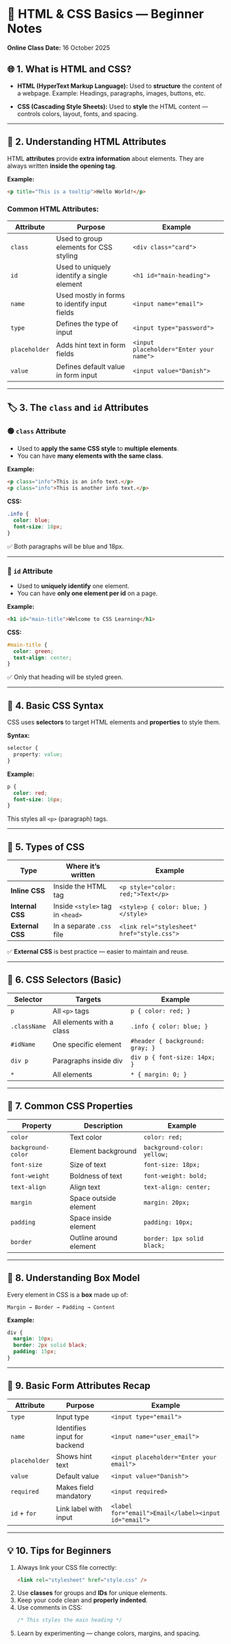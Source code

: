 # 🧠 HTML & CSS Basics — Beginner Notes

**Online Class Date:** 16 October 2025

## 🌐 1. What is HTML and CSS?

- **HTML (HyperText Markup Language):**
  Used to **structure** the content of a webpage.
  Example: Headings, paragraphs, images, buttons, etc.

- **CSS (Cascading Style Sheets):**
  Used to **style** the HTML content — controls colors, layout, fonts, and spacing.

---

## 🧩 2. Understanding HTML Attributes

HTML **attributes** provide **extra information** about elements.
They are always written **inside the opening tag**.

**Example:**

```html
<p title="This is a tooltip">Hello World!</p>
```

### Common HTML Attributes:

| Attribute     | Purpose                                       | Example                                 |
| ------------- | --------------------------------------------- | --------------------------------------- |
| `class`       | Used to group elements for CSS styling        | `<div class="card">`                    |
| `id`          | Used to uniquely identify a single element    | `<h1 id="main-heading">`                |
| `name`        | Used mostly in forms to identify input fields | `<input name="email">`                  |
| `type`        | Defines the type of input                     | `<input type="password">`               |
| `placeholder` | Adds hint text in form fields                 | `<input placeholder="Enter your name">` |
| `value`       | Defines default value in form input           | `<input value="Danish">`                |

---

## 🏷️ 3. The `class` and `id` Attributes

### 🟢 `class` Attribute

- Used to **apply the same CSS style** to **multiple elements**.
- You can have **many elements with the same class**.

**Example:**

```html
<p class="info">This is an info text.</p>
<p class="info">This is another info text.</p>
```

**CSS:**

```css
.info {
  color: blue;
  font-size: 18px;
}
```

✅ Both paragraphs will be blue and 18px.

---

### 🔵 `id` Attribute

- Used to **uniquely identify** one element.
- You can have **only one element per id** on a page.

**Example:**

```html
<h1 id="main-title">Welcome to CSS Learning</h1>
```

**CSS:**

```css
#main-title {
  color: green;
  text-align: center;
}
```

✅ Only that heading will be styled green.

---

## 🧾 4. Basic CSS Syntax

CSS uses **selectors** to target HTML elements and **properties** to style them.

**Syntax:**

```css
selector {
  property: value;
}
```

**Example:**

```css
p {
  color: red;
  font-size: 16px;
}
```

This styles all `<p>` (paragraph) tags.

---

## 🎨 5. Types of CSS

| Type             | Where it’s written               | Example                                    |
| ---------------- | -------------------------------- | ------------------------------------------ |
| **Inline CSS**   | Inside the HTML tag              | `<p style="color: red;">Text</p>`          |
| **Internal CSS** | Inside `<style>` tag in `<head>` | `<style>p { color: blue; }</style>`        |
| **External CSS** | In a separate `.css` file        | `<link rel="stylesheet" href="style.css">` |

✅ **External CSS** is best practice — easier to maintain and reuse.

---

## 🧱 6. CSS Selectors (Basic)

| Selector     | Targets                   | Example                         |
| ------------ | ------------------------- | ------------------------------- |
| `p`          | All `<p>` tags            | `p { color: red; }`             |
| `.className` | All elements with a class | `.info { color: blue; }`        |
| `#idName`    | One specific element      | `#header { background: gray; }` |
| `div p`      | Paragraphs inside div     | `div p { font-size: 14px; }`    |
| `*`          | All elements              | `* { margin: 0; }`              |

---

## 🧰 7. Common CSS Properties

| Property           | Description            | Example                     |
| ------------------ | ---------------------- | --------------------------- |
| `color`            | Text color             | `color: red;`               |
| `background-color` | Element background     | `background-color: yellow;` |
| `font-size`        | Size of text           | `font-size: 18px;`          |
| `font-weight`      | Boldness of text       | `font-weight: bold;`        |
| `text-align`       | Align text             | `text-align: center;`       |
| `margin`           | Space outside element  | `margin: 20px;`             |
| `padding`          | Space inside element   | `padding: 10px;`            |
| `border`           | Outline around element | `border: 1px solid black;`  |

---

## 🧮 8. Understanding Box Model

Every element in CSS is a **box** made up of:

```
Margin → Border → Padding → Content
```

**Example:**

```css
div {
  margin: 10px;
  border: 2px solid black;
  padding: 15px;
}
```

---

## 📝 9. Basic Form Attributes Recap

| Attribute     | Purpose                      | Example                                              |
| ------------- | ---------------------------- | ---------------------------------------------------- |
| `type`        | Input type                   | `<input type="email">`                               |
| `name`        | Identifies input for backend | `<input name="user_email">`                          |
| `placeholder` | Shows hint text              | `<input placeholder="Enter your email">`             |
| `value`       | Default value                | `<input value="Danish">`                             |
| `required`    | Makes field mandatory        | `<input required>`                                   |
| `id` + `for`  | Link label with input        | `<label for="email">Email</label><input id="email">` |

---

## 💡 10. Tips for Beginners

1. Always link your CSS file correctly:
   ```html
   <link rel="stylesheet" href="style.css" />
   ```
2. Use **classes** for groups and **IDs** for unique elements.
3. Keep your code clean and **properly indented**.
4. Use comments in CSS:
   ```css
   /* This styles the main heading */
   ```
5. Learn by experimenting — change colors, margins, and spacing.
